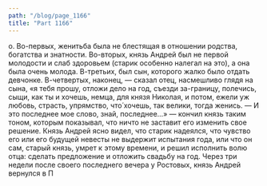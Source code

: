 ```yaml
---
path: "/blog/page_1166"
title: "Part 1166"
---
```


о.
Во-первых, женитьба была не блестящая в отношении родства, богатства и знатности. Во-вторых, князь Андрей был не первой молодости и слаб здоровьем (старик особенно налегал на это), а она была очень молода. В-третьих, был сын, которого жалко было отдать девчонке. В-четвертых, наконец, — сказал отец, насмешливо глядя на сына, «я тебя прошу, отложи дело на год, съезди за-границу, полечись, сыщи, как ты и хочешь, немца, для князя Николая, и потом, ежели уж любовь, страсть, упрямство, что́ хочешь, так велики, тогда женись. — И это последнее мое слово, знай, последнее...» — кончил князь таким тоном, которым показывал, что ничто не заставит его изменить свое решение.
Князь Андрей ясно видел, что старик надеялся, что чувство его или его будущей невесты не выдержит испытания года, или что он сам, старый князь, умрет к этому времени, и решил исполнить волю отца: сделать предложение и отложить свадьбу на год.
Через три недели после своего последнего вечера у Ростовых, князь Андрей вернулся в П
